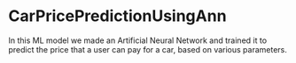 # CarPricePredictionUsingAnn
In this ML model we made an Artificial Neural Network and trained it to predict the price that a user can pay for a car, based on various parameters.
